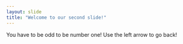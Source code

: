 ```yaml
---
layout: slide
title: "Welcome to our second slide!"
---
```

You have to be odd to be number one!
Use the left arrow to go back!

